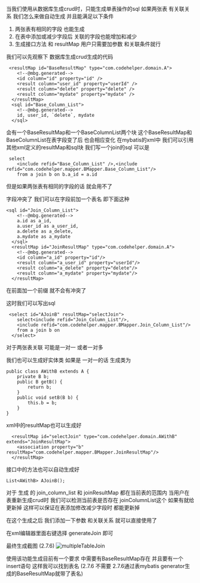 当我们使用从数据库生成crud时，只能生成单表操作的sql
如果两张表 有关联关系 我们怎么来做自动生成  并且能满足以下条件  
1. 两张表有相同的字段 也能生成  
2. 在表中添加或减少字段后 关联的字段也能增加和减少  
3. 生成接口方法 和 resultMap 用户只需要加参数 和关联条件就行

我们可以先观察下 数据库生成crud生成的代码

```
 <resultMap id="BaseResultMap" type="com.codehelper.domain.A">
    <!--@mbg.generated-->
    <id column="id" property="id" />
    <result column="user_id" property="userId" />
    <result column="delete" property="delete" />
    <result column="mydate" property="mydate" />
  </resultMap>
  <sql id="Base_Column_List">
    <!--@mbg.generated-->
    id, user_id, `delete`, mydate
  </sql>
```
会有一个BaseResultMap和一个BaseColumnList两个块   这个BaseResultMap和BaseColumnList在表字段变了后 也会相应变化
在mybatis的xml中 我们可以引用其他xml定义的resultMap和sql块 
我们写一个join的sql 可以是
```
 select
    <include refid="Base_Column_List" />,<include refid="com.codehelper.mapper.BMapper.Base_Column_List"/>
    from a join b on b.a_id = a.id
```
但是如果两张表有相同的字段的话 就会用不了 

字段冲突了 我们可以在字段前加一个表名  即下面这种
```
<sql id="Join_Column_List">
    <!--@mbg.generated-->
    a.id as a_id,
    a.user_id as a_user_id,
    a.delete as a_delete,
    a.mydate as a_mydate
  </sql>
  <resultMap id="JoinResultMap" type="com.codehelper.domain.A">
    <!--@mbg.generated-->
    <id column="a_id" property="id"/>
    <result column="a_user_id" property="userId"/>
    <result column="a_delete" property="delete"/>
    <result column="a_mydate" property="mydate"/>
  </resultMap>
```
在前面加一个前缀 就不会有冲突了 

这时我们可以写出sql
```
 <select id="AJoinB" resultMap="selectJoin">
    select<include refid="Join_Column_List"/>,
    <include refid="com.codehelper.mapper.BMapper.Join_Column_List"/>
    from a join b on 
  </select>
```
对于两张表关联 可能是一对一 或者一对多

我们也可以生成好实体类   如果是 一对一的话  生成类为
```
public class AWithB extends A {
    private B b;
    public B getB() {
        return b;
    }
    public void setB(B b) {
        this.b = b;
    }
}
```
xml中的resultMap也可以生成好

```
  <resultMap id="selectJoin" type="com.codehelper.domain.AWithB" extends="JoinResultMap">
    <association property="b" resultMap="com.codehelper.mapper.BMapper.JoinResultMap"/>
  </resultMap>
```
接口中的方法也可以自动生成好
```
List<AWithB> AJoinB();
```

对于 生成 的 join_column_list 和 joinResultMap 都在当前表的范围内 
当用户在表重新生成crud时 我们可以检测当前表是否存在 joinColumnList这个 如果有就给更新掉
这样可以保证在表添加修改减少字段时 都能更新掉

在这个生成之后 我们添加一下参数 和关联关系 就可以直接使用了

在xml编辑器里面右键选择 generateJoin 即可

最终生成截图 (2.7.6)
![multipleTableJoin](http://youpaiyuntupian.test.upcdn.net/multipleTableJoin.gif)

使用该功能生成目前有一个要求 中需要有BaseResultMap存在 并且要有一个insert语句 这样我可以找到表名 (2.7.6 不需要 2.7.6通过表mybatis generator生成的BaseResultMap就带了表名)








